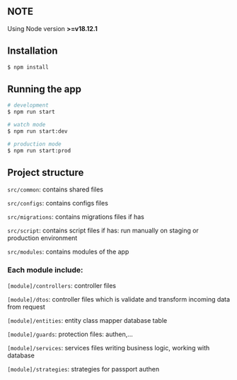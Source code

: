 ## NOTE

Using Node version **>=v18.12.1**
## Installation

```bash
$ npm install
```

## Running the app

```bash
# development
$ npm run start

# watch mode
$ npm run start:dev

# production mode
$ npm run start:prod
```
 
## Project structure
`src/common`: contains shared files

`src/configs`: contains configs files

`src/migrations`: contains migrations files if has

`src/script`: contains script files if has: run manually on staging or production environment

`src/modules`: contains modules of the app

### Each **module** include:
`[module]/controllers`: controller files

`[module]/dtos`: controller files which is validate and transform incoming data from request

`[module]/entities`: entity class mapper database table

`[module]/guards`: protection files: authen,...

`[module]/services`: services files writing business logic, working with database

`[module]/strategies`: strategies for passport authen